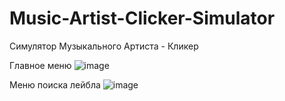 # Music-Artist-Clicker-Simulator
Симулятор Музыкального Артиста - Кликер

Главное меню
![image](https://github.com/darksuit1/Music-Artist-Clicker-Simulator/assets/82156702/19ffd3e5-e034-4737-86ff-daaf16b02c59)


Меню поиска лейбла
![image](https://github.com/darksuit1/Music-Artist-Clicker-Simulator/assets/82156702/356a99d1-681c-4a0e-954f-e0e8ce7a9237)
